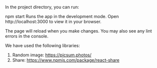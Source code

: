 In the project directory, you can run:

npm start
Runs the app in the development mode.
Open http://localhost:3000 to view it in your browser.

The page will reload when you make changes.
You may also see any lint errors in the console.

We have used the following libraries:
1) Random image: https://picsum.photos/
2) Share: https://www.npmjs.com/package/react-share
